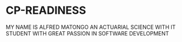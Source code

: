 # CP-READINESS
MY NAME IS ALFRED MATONGO
AN ACTUARIAL SCIENCE WITH IT STUDENT
WITH GREAT PASSION IN SOFTWARE DEVELOPMENT
